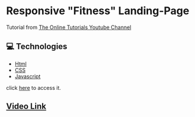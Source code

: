 # Responsive "Fitness" Landing-Page

Tutorial from [The Online Tutorials Youtube Channel](https://www.youtube.com/channel/UCbwXnUipZsLfUckBPsC7Jog)

## :computer: Technologies

- [Html](https://www.w3schools.com/html/)
- [CSS](https://www.w3schools.com/css/)
- [Javascript](https://www.w3schools.com/js/)


click [here](https://guibbers.github.io/fitness-landing-page/) to access it.

## [Video Link](https://www.youtube.com/watch?v=Oz7YGEOeK7Y&ab_channel=OnlineTutorials)

